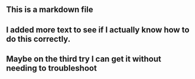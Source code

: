 ## This is a markdown file
## I added more text to see if I actually know how to do this correctly.
## Maybe on the third try I can get it without needing to troubleshoot